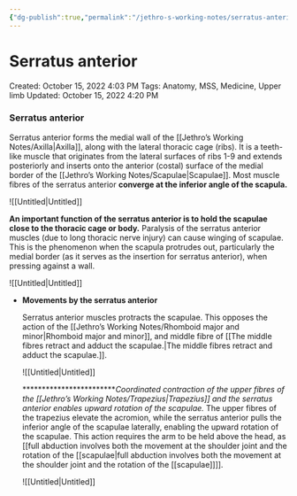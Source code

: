 ```yaml
---
{"dg-publish":true,"permalink":"/jethro-s-working-notes/serratus-anterior/","dgPassFrontmatter":true}
---
```



# Serratus anterior

Created: October 15, 2022 4:03 PM
Tags: Anatomy, MSS, Medicine, Upper limb
Updated: October 15, 2022 4:20 PM

### Serratus anterior

Serratus anterior forms the medial wall of the [[Jethro’s Working Notes/Axilla\|Axilla]], along with the lateral thoracic cage (ribs). It is a teeth-like muscle that originates from the lateral surfaces of ribs 1-9 and extends posteriorly and inserts onto the anterior (costal) surface of the medial border of the [[Jethro’s Working Notes/Scapulae\|Scapulae]]. Most muscle fibres of the serratus anterior **********************************************converge at the inferior angle of the scapula.**********************************************

![[Untitled\|Untitled]]

******************************An important function of the serratus anterior is to hold the scapulae close to the thoracic cage or body.****************************** Paralysis of the serratus anterior muscles (due to long thoracic nerve injury) can cause winging of scapulae. This is the phenomenon when the scapula protrudes out, particularly the medial border (as it serves as the insertion for serratus anterior), when pressing against a wall.

![[Untitled\|Untitled]]

- **************************************************************************Movements by the serratus anterior**************************************************************************
    
    Serratus anterior muscles protracts the scapulae. This opposes the action of the [[Jethro’s Working Notes/Rhomboid major and minor\|Rhomboid major and minor]], and middle fibre of [[The middle fibres retract and adduct the scapulae.\|The middle fibres retract and adduct the scapulae.]].
    
    ![[Untitled\|Untitled]]
    
    *************************Coordinated contraction of the upper fibres of the [[Jethro’s Working Notes/Trapezius\|Trapezius]] and the serratus anterior enables upward rotation of the scapulae.* The upper fibres of the trapezius elevate the acromion, while the serratus anterior pulls the inferior angle of the scapulae laterally, enabling the upward rotation of the scapulae. This action requires the arm to be held above the head, as [[full abduction involves both the movement at the shoulder joint and the rotation of the [[scapulae\|full abduction involves both the movement at the shoulder joint and the rotation of the [[scapulae]]]].
    
    ![[Untitled\|Untitled]]